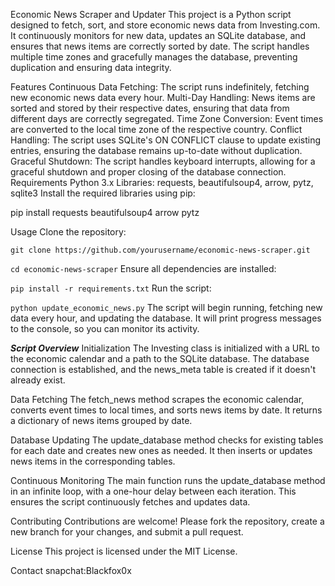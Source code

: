 Economic News Scraper and Updater
This project is a Python script designed to fetch, sort, and store economic news data from Investing.com. It continuously monitors for new data, updates an SQLite database, and ensures that news items are correctly sorted by date. The script handles multiple time zones and gracefully manages the database, preventing duplication and ensuring data integrity.

Features
Continuous Data Fetching: The script runs indefinitely, fetching new economic news data every hour.
Multi-Day Handling: News items are sorted and stored by their respective dates, ensuring that data from different days are correctly segregated.
Time Zone Conversion: Event times are converted to the local time zone of the respective country.
Conflict Handling: The script uses SQLite's ON CONFLICT clause to update existing entries, ensuring the database remains up-to-date without duplication.
Graceful Shutdown: The script handles keyboard interrupts, allowing for a graceful shutdown and proper closing of the database connection.
Requirements
Python 3.x
Libraries: requests, beautifulsoup4, arrow, pytz, sqlite3
Install the required libraries using pip:

pip install requests beautifulsoup4 arrow pytz

Usage
Clone the repository:

```git clone https://github.com/yourusername/economic-news-scraper.git```

```cd economic-news-scraper```
Ensure all dependencies are installed:

```pip install -r requirements.txt```
Run the script:


```python update_economic_news.py```
The script will begin running, fetching new data every hour, and updating the database. It will print progress messages to the console, so you can monitor its activity.

***Script Overview***
Initialization
The Investing class is initialized with a URL to the economic calendar and a path to the SQLite database. The database connection is established, and the news_meta table is created if it doesn't already exist.

Data Fetching
The fetch_news method scrapes the economic calendar, converts event times to local times, and sorts news items by date. It returns a dictionary of news items grouped by date.

Database Updating
The update_database method checks for existing tables for each date and creates new ones as needed. It then inserts or updates news items in the corresponding tables.

Continuous Monitoring
The main function runs the update_database method in an infinite loop, with a one-hour delay between each iteration. This ensures the script continuously fetches and updates data.

Contributing
Contributions are welcome! Please fork the repository, create a new branch for your changes, and submit a pull request.

License
This project is licensed under the MIT License.

Contact
snapchat:Blackfox0x
